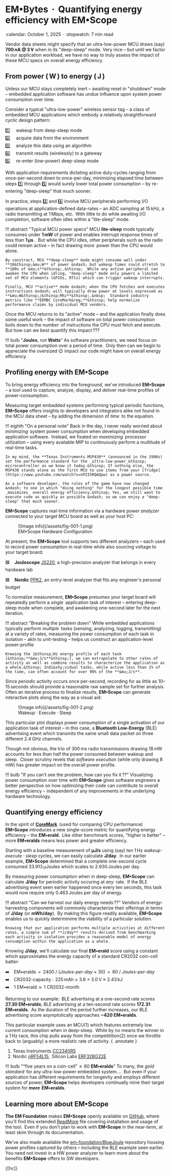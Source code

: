 # EM&bull;Bytes &thinsp;**&#183;**&thinsp; Quantifying energy efficiency with EM&bull;Scope


<!-- --8<-- [start:excerpt] -->

<div class="article-meta" markdown>:calendar: October 1, 2025&thinsp; · :stopwatch: 7 min read</div>

Vendor data sheets might specify that an ultra-low-power MCU draws (say) **700&thinsp;nA @ 3&thinsp;V** when in its "deep-sleep" mode.  Very nice – but until we factor in our application workload, we have no way to truly assess the impact of these MCU specs on overall energy efficiency.
<!-- --8<-- [end:excerpt] -->

## From power (&thinsp;**W**&thinsp;) to energy (&thinsp;**J**&thinsp;)

Unless our MCU stays completely inert &ndash; awaiting reset in "shutdown" mode &ndash; embedded application software has undue influence upon system power consumption over time.

Consider a typical "ultra-low-power" wireless sensor tag &ndash; a class of embedded MCU applications which embody a relatively straightforward cyclic design pattern:

:one: &emsp;wakeup from deep-sleep mode<br>
:two: &emsp;acquire data from the environment<br>
:three: &emsp;analyze this data using an algorithm<br>
:four: &emsp;transmit results (wirelessly) to a gateway<br>
:five: &emsp;re-enter (low-power) deep-sleep mode

With application requirements dictating active duty-cycles ranging from once-per-second down to once-per-day, minimizing elapsed time between steps :one: through :five: would surely lower total power consumption &ndash; by re-entering "deep-sleep" that much sooner.

In practice, steps :two: and :four: involve MCU peripherals performing I/O operations at application-defined data-rates &ndash; an ADC sampling at 15&thinsp;kHz, a radio transmitting at 1&thinsp;Mbps, etc.&thinsp;  With little to do while awaiting I/O completion, software often idles within a "lite-sleep" mode.

!!! abstract "Typical MCU power specs"
    MCU **lite-sleep** mode typically consumes under **1&thinsp;mW** of power and enables interrupt response times of less than **1&thinsp;&mu;s**&thinsp;.&nbsp;  But while the CPU idles, other peripherals such as the radio could remain active &ndash; in fact drawing _more_&thinsp; power than the CPU would alone.

    By constract, MCU **deep-sleep** mode might consume well under **10&thinsp;&mu;W** of power &ndash; but wakeup times could stretch to **100s of &mu;s**&thinsp;.&thinsp;  While any active peripheral can awaken the CPU when idling, "deep-sleep" mode only powers a limited set of MCU elements (GPIOs, RTCs) which can trigger wakeup interrupts.

    Finally, MCU **active** mode &ndash; when the CPU fetches and executes instructions &ndash; will typically draw power at levels expressed as **&mu;W&thinsp;/&thinsp;Mhz**&thinsp;.&nbsp;  Standard industry metrics like **EEMBC CoreMark&reg;**&thinsp; help normalize performance claims by individual MCU vendors.

Once the MCU returns to its "active" mode &ndash; and the application finally does some useful work &ndash; the impact of software on total power consumption boils down to the _number_&thinsp; of instructions the CPU must fetch and execute.&nbsp; But how can we best quantify this impact&thinsp;???

!!! bulb "**Joules**, not **Watts**"
    As software practitioners, we need focus on total power consumption over a period of time.&thinsp; Only then can we begin to appreciate the oversized :wink: impact our code might have on overall energy efficiency.

## Profiling energy with **EM&bull;Scope**

To bring energy efficiency into the foreground, we've introduced **EM&bull;Scope** &ndash; a tool used to capture, analyze, display, and deliver real-time profiles of power-consumption.

Measuring target embedded systems performing typical periodic functions, **EM&bull;Scope** offers insights to developers and integrators alike not found in the MCU data sheet &ndash; by adding the dimension of _time_&thinsp; to the equation.

!!! eighth "On a personal note"
    Back in the day, I never really worried about _minimizing_&thinsp; system power consumption when developing embedded application software.&thinsp; Instead, we fixated on _maximizing_&thinsp; processor utilization &ndash; using every available MIP to continuously perform a multitude of real-time tasks.

    In my mind, the **Texas Instruments MSP430** (announced in the 1990s) set the performance standard for the _ultra-low-power_&thinsp; microcontroller as we know it today.&thinsp; If nothing else, the MSP430 stands alone as the first MCU to use items from your [fridge](https://www.youtube.com/watch?v=nPZISRQAQpw) as a power source.

    As a software developer, the rules of the game have now changed &ndash; to one in which "doing nothing" for the longest possible time _maximizes_ overall energy efficiency.&thinsp; Yes, we still want to execute code as quickly as possible &ndash; so we can enjoy a "deep-sleep" that much sooner.

**EM&bull;Scope** captures real-time information via a hardware _power analyzer_&thinsp; connected to your target MCU board as well as your host PC:

<figure markdown id="fig1">
![Image info](/assets/fig-001-1.png)
<figcaption>EM&bull;Scope Hardware Configuration 
</figure>

At present, the **EM&bull;Scope** tool supports two different analyzers &ndash; each used to record power consumption in real-time while also sourcing voltage to your target board:

:blue_square: &ensp; **Joulescope** [JS220](https://www.joulescope.com/products/js220-joulescope-precision-energy-analyzer), a high-precision analyzer that belongs in every hardware lab

:blue_square: &ensp; **Nordic** [PPK2](https://www.nordicsemi.com/Products/Development-hardware/Power-Profiler-Kit-2), an entry-level analyzer that fits any engineer's personal budget

To normalize measurement, **EM&bull;Scope** presumes your target board will repeatedly perform a _single_&thinsp; application task of interest &ndash; entering deep-sleep mode when complete, and awakening one-second later for the next iteration.

!!! abstract "Breaking the problem down"
    While embedded applications typically perform _multiple_&thinsp; tasks (sensing, analyzing, logging, transmitting) at a variety of rates, measuring the power consumption of each task in isolation &ndash; akin to unit-testing &ndash; helps us construct an application-level power-profile

    Knowing the 1&thinsp;Hz energy profile of each task [&thinsp;**&mu;J/s**&thinsp;], we can extrapolate to other rates of activity as well as combine results to characterize the application as a whole.&thinsp; Indi&shy;vidual tasks, while active less than 1% of the time, can often account for over 90% of the **&mu;J/s**.

Since periodic activity occurs once per-second, recording for as little as 10–15&thinsp;seconds should provide a reasonable raw sample set for further analysis.&thinsp; Often an iterative process to finalize results, **EM&bull;Scope** can generate interactive plots along the way as a visual aid:

<figure markdown id="fig2">
![Image info](/assets/fig-001-2.png)
<figcaption>Wakeup · Execute · Sleep  
</figure>

This particular plot displays power consumption of a single activation of our application task of interest &ndash; in this case, a **Bluetooth Low-Energy** (BLE) advertising event which transmits the same small data packet on three different 2.4&thinsp;GHz channels.

Though not obvious, the trio of 300&thinsp;ms radio transmissions drawing 18&thinsp;mW accounts for less than half the power consumed between wakeup and sleep.&thinsp; Closer scrutiny revels that _software execution_ (while only drawing 8&thinsp;mW) has greater impact on the overall power profile.

!!! bulb "If you can't see the problem, how can you fix it&thinsp;??"
    Visualizing power consumption over time with **EM&bull;Scope** gives software engineers a better perspective on how optimizing their code can contribute to overall energy efficiency &ndash; independent of any improvements in the underlying hardware technology.


## Quantifying energy efficiency

In the spirit of [**CoreMark**](https://www.eembc.org/coremark/)&thinsp; (used for comparing CPU performance)&thinsp; **EM&bull;Scope** introduces a new single-score metric for quantifying energy efficiency &ndash; the **EM&bull;erald**.&thinsp; Like other bench&shy;mark scores, "higher is better" &ndash; more **EM&bull;eralds** means less power and greater efficiency.

Starting with a baseline measurement of **&mu;J/s** using (say) ten 1&thinsp;Hz _wakeup · execute · sleep_ cycles, we can easily calculate **J/day**.&thinsp; In our earlier example, **EM&bull;Scope** determined that a complete one-second cycle consumed 33.913&thinsp;&mu;Joules which scales to 2.930&thinsp;Joules per day.

By measuring power consumption when in deep-sleep, **EM&bull;Scope** can calculate **J/day** for periodic activity occuring at _any_&thinsp; rate.&thinsp; If the BLE advertising event seen earlier happened once every ten seconds, this task would now require only 0.463&thinsp;Joules per day of energy. 

!!! abstract "Can we harvest our daily energy needs&thinsp;??"
    Vendors of energy-harvesting components will commonly characterize their offerings in terms of **J/day** (or **mWh/day**).&thinsp; By making this figure readily available, **EM&bull;Scope** enables us to quickly determinime the viability of a particular solution.

    Knowing that our application performs multiple activities at different rates, a simple sum of **J/day** results derived from benchmarking each activity in isolation provides a reasonable model of energy consumption within the application as a whole.

Knowing **J/day**, we'll calculate our final **EM&bull;erald** score using a constant which approximates the energy capacity of a standard CR2032 coin-cell batter:

:arrow_right:&emsp;EM&bull;eralds &thinsp;=&thinsp; 2400 / (_Joules-per-day_ × 30) &thinsp;=&thinsp; 80 / _Joules-per-day_<br>
:arrow_right:&emsp;CR2032-capacity&thinsp;:&thinsp; 225&thinsp;mAh × 3.6 × 3.0&thinsp;V &approx; 2.43&thinsp;kJ<br>
:arrow_right:&emsp;1 EM&bull;erald &thinsp;&approx;&thinsp; 1 CR2032-month

Returning to our example:&thinsp; BLE advertising at a one-second rate scores **27.30 EM&bull;eralds**; BLE advertising at a ten-second rate scores **172.31 EM&bull;eralds**.&thinsp; As the duration of the period further increases, our BLE advertising score asymptotically approaches **~420 EM&bull;eralds**.

This particular example uses an MCU(1) which features extremely low current consumption when in deep-sleep.&thinsp; While by no means the winner in a 1&thinsp;Hz race, this chip pulls away from the competitition(2) once we throttle back to (arguably) a more realistic rate of activity.
{ .annotate }

1. Texas Instruments [CC2340R5](https://www.ti.com/product/CC2340R5)
2. Nordic [nRF54L15](https://www.nordicsemi.com/Products/nRF54L15),&thinsp; Silicon Labs [ERF32BG22E](https://www.silabs.com/wireless/bluetooth/efr32bg22-series-2-socs)

!!! bulb "&ldquo;five years on a coin-cell&rdquo; &thinsp;&equiv;&thinsp; 60 **EM&bull;eralds**"
    To many, the _gold standard_&thinsp; for any ultra-low-power embedded system....&thinsp; But even if your application has different requirements for longevity and employs different sources of power, **EM&bull;Scope** helps developers continually mine their target system for **_more_&thinsp; EM&bull;eralds**.


## Learning more about **EM&bull;Scope**

**The EM Foundation** makes **EM&bull;Scope** openly available on [GitHub](https://github.com/em-foundation/emscope), where you'll find this extended [ReadMore](https://github.com/em-foundation/emscope/blob/main/docs/ReadMore.md) file covering installation and usage of the tool.&thinsp; Even if you don't plan to work with **EM&bull;Scope** in the near-term, at least skim through its documentation.

We've also made available the [em-foundation/BlueJoule](https://github.com/em-foundation/BlueJoule) repository housing power profiles captured by others &ndash; including the BLE example seen earlier.&thinsp; You need not invest in a HW power analyzer to learn more about the benefits **EM&bull;Scope** offers to SW developers.

{[hc]}